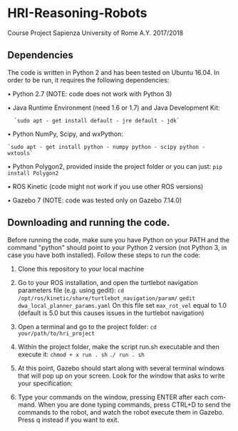 # HRI-Reasoning-Robots
Course Project Sapienza University of Rome A.Y. 2017/2018

## Dependencies
The code is written in Python 2 and has been tested on Ubuntu 16.04. 
In order to be run, it requires the following dependencies:

• Python 2.7 (NOTE: code does not work with Python 3)

• Java Runtime Environment (need 1.6 or 1.7) and Java Development Kit:
      
      `sudo apt - get install default - jre default - jdk`

• Python NumPy, Scipy, and wxPython:
    
    `sudo apt - get install python - numpy python - scipy python - wxtools`

• Python Polygon2, provided inside the project folder or you can just:
    `pip install Polygon2`

• ROS Kinetic (code might not work if you use other ROS versions)

• Gazebo 7 (NOTE: code was tested only on Gazebo 7.14.0)

## Downloading and running the code. 
Before running the code, make sure you have Python on your PATH and 
the command "python" should point to your Python 2 version (not Python 3, 
in case you have both installed). Follow these steps to run the code:
1. Clone this repository to your local machine
2. Go to your ROS installation, and open the turtlebot navigation parameters
file (e.g. using gedit):
    `cd /opt/ros/kinetic/share/turtlebot_navigation/param/`
    `gedit dwa_local_planner_params.yaml`
On this file set `max_rot_vel` equal to 1.0 (default is 5.0 but this causes
issues in the turtlebot navigation)
3. Open a terminal and go to the project folder:
    `cd your/path/to/hri_project`
4. Within the project folder, make the script run.sh executable and then
execute it:
   `chmod + x run . sh`
   `./ run . sh`
5. At this point, Gazebo should start along with several terminal
windows that will pop up on your screen. Look for the window that 
asks to write your specification:

6. Type your commands on the window, pressing ENTER after each com-
mand. When you are done typing commands, press CTRL+D to send the
commands to the robot, and watch the robot execute them in Gazebo.
Press q instead if you want to exit.
